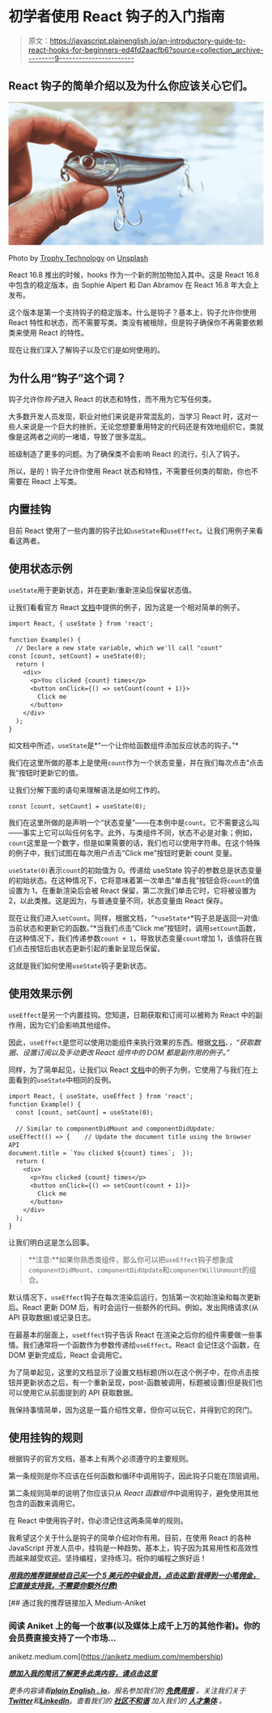 # 初学者使用 React 钩子的入门指南

> 原文：<https://javascript.plainenglish.io/an-introductory-guide-to-react-hooks-for-beginners-ed4fd2aacfb6?source=collection_archive---------9----------------------->

## React 钩子的简单介绍以及为什么你应该关心它们。

![](img/a6cf3a47298c75363bbdfea5d63b2066.png)

Photo by [Trophy Technology](https://unsplash.com/es/@trophytechnology?utm_source=medium&utm_medium=referral) on [Unsplash](https://unsplash.com?utm_source=medium&utm_medium=referral)

React 16.8 推出的时候，hooks 作为一个新的附加物加入其中。这是 React 16.8 中包含的稳定版本，由 Sophie Alpert 和 Dan Abramov 在 React 16.8 年大会上发布。

这个版本是第一个支持钩子的稳定版本。什么是钩子？基本上，钩子允许你使用 React 特性和状态，而不需要写类。类没有被根除，但是钩子确保你不再需要依赖类来使用 React 的特性。

现在让我们深入了解钩子以及它们是如何使用的。

## 为什么用“钩子”这个词？

钩子允许你*钩子*进入 React 的状态和特性，而不用为它写任何类。

大多数开发人员发现，职业对他们来说是非常混乱的，当学习 React 时，这对一些人来说是一个巨大的挫折。无论您想要重用特定的代码还是有效地组织它，类就像是这两者之间的一堵墙，导致了很多混乱。

班级制造了更多的问题。为了确保类不会影响 React 的流行，引入了钩子。

所以，是的！钩子允许你使用 React 状态和特性，不需要任何类的帮助，你也不需要在 React 上写类。

## 内置挂钩

目前 React 使用了一些内置的钩子比如`useState`和`useEffect`。让我们用例子来看看这两者。

## 使用状态示例

`useState`用于更新状态，并在更新/重新渲染后保留状态值。

让我们看看官方 React [文档](https://reactjs.org/docs/hooks-state.html)中提供的例子，因为这是一个相对简单的例子。

```
import React, { useState } from 'react';

function Example() {
  // Declare a new state variable, which we'll call "count"  
const [count, setCount] = useState(0);
  return (
    <div>
      <p>You clicked {count} times</p>
      <button onClick={() => setCount(count + 1)}>
        Click me
      </button>
    </div>
  );
}
```

如文档中所述，`useState`是*“一个让你给函数组件添加反应状态的钩子。”*

我们在这里所做的基本上是使用`count`作为一个状态变量，并在我们每次点击“点击我”按钮时更新它的值。

让我们分解下面的语句来理解语法是如何工作的。

```
const [count, setCount] = useState(0);
```

我们在这里所做的是声明一个“状态变量”——在本例中是`count`。它不需要这么叫——事实上它可以叫任何名字。此外，与类组件不同，状态不必是对象；例如，`count`这里是一个数字，但是如果需要的话，我们也可以使用字符串。在这个特殊的例子中，我们试图在每次用户点击“Click me”按钮时更新 count 变量。

`useState(0)`表示`count`的初始值为 0。传递给 useState 钩子的参数总是状态变量的初始状态。在这种情况下，它将意味着第一次单击“单击我”按钮会将`count`的值设置为 1，在重新渲染后会被 React 保留，第二次我们单击它时，它将被设置为 2，以此类推。这是因为，与普通变量不同，状态变量由 React 保存。

现在让我们进入`setCount`。同样，根据文档，*“*`*useState*`*钩子总是返回一对值:当前状态和更新它的函数。”*当我们点击“Click me”按钮时，调用`setCount`函数，在这种情况下，我们传递参数`count + 1`，导致状态变量`count`增加 1，该值将在我们点击按钮后由状态更新引起的重新呈现后保留。

这就是我们如何使用`useState`钩子更新状态。

## 使用效果示例

`useEffect`是另一个内置挂钩。您知道，日期获取和订阅可以被称为 React 中的副作用，因为它们会影响其他组件。

因此，`useEffect`是您可以使用功能组件来执行效果的东西。根据[文档](https://reactjs.org/docs/hooks-effect.html)、*，“获取数据、设置订阅以及手动更改 React 组件中的 DOM 都是副作用的例子。”*

同样，为了简单起见，让我们以 React [文档](https://reactjs.org/docs/hooks-effect.html)中的例子为例，它使用了与我们在上面看到的`useState`中相同的反例。

```
import React, { useState, useEffect } from 'react';
function Example() {
  const [count, setCount] = useState(0);

  // Similar to componentDidMount and componentDidUpdate:  useEffect(() => {    // Update the document title using the browser API    
document.title = `You clicked ${count} times`;  });
  return (
    <div>
      <p>You clicked {count} times</p>
      <button onClick={() => setCount(count + 1)}>
        Click me
      </button>
    </div>
  );
}
```

让我们明白这是怎么回事。

> **注意:**如果你熟悉类组件，那么你可以把`useEffect`钩子想象成`componentDidMount`、`componentDidUpdate`和`componentWillUnmount`的组合。

默认情况下，`useEffect`钩子在每次渲染后运行，包括第一次初始渲染和每次更新后。React 更新 DOM 后，有时会运行一些额外的代码。例如，发出网络请求(从 API 获取数据)或记录日志。

在最基本的层面上，`useEffect`钩子告诉 React 在渲染之后你的组件需要做一些事情。我们通常将一个函数作为参数传递给`useEffect`。React 会记住这个函数，在 DOM 更新完成后，React 会调用它。

为了简单起见，这里的文档显示了设置文档标题(所以在这个例子中，在你点击按钮并更新状态之后，有一个重新呈现，post-函数被调用，标题被设置)但是我们也可以使用它从前面提到的 API 获取数据。

我保持事情简单，因为这是一篇介绍性文章，但你可以玩它，并得到它的窍门。

## 使用挂钩的规则

根据钩子的官方文档，基本上有两个必须遵守的主要规则。

第一条规则是你不应该在任何函数和循环中调用钩子，因此钩子只能在顶层调用。

第二条规则简单的说明了你应该只从 *React 函数组件*中调用钩子，避免使用其他包含的函数来调用它。

在 React 中使用钩子时，你必须记住这两条简单的规则。

我希望这个关于什么是钩子的简单介绍对你有用。目前，在使用 React 的各种 JavaScript 开发人员中，挂钩是一种趋势。基本上，钩子因为其易用性和高效性而越来越受欢迎。坚持编程，坚持练习。祝你的编程之旅好运！

[***用我的推荐链接给自己买一个 5 美元的中级会员，点击这里(我得到一小笔佣金，它直接支持我，不需要你额外付费)***](https://aniketz.medium.com/membership)

[](https://aniketz.medium.com/membership) [## 通过我的推荐链接加入 Medium-Aniket

### 阅读 Aniket 上的每一个故事(以及媒体上成千上万的其他作者)。你的会员费直接支持了一个市场…

aniketz.medium.com](https://aniketz.medium.com/membership) 

[***想加入我的简讯了解更多此类内容，请点击这里***](https://aniketz.medium.com/subscribe)

*更多内容请看*[***plain English . io***](https://plainenglish.io/)*。报名参加我们的* [***免费周报***](http://newsletter.plainenglish.io/) *。关注我们关于*[***Twitter***](https://twitter.com/inPlainEngHQ)*和*[***LinkedIn***](https://www.linkedin.com/company/inplainenglish/)*。查看我们的* [***社区不和谐***](https://discord.gg/GtDtUAvyhW) *加入我们的* [***人才集体***](https://inplainenglish.pallet.com/talent/welcome) *。*